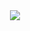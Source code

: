 <div align="center">
<img src="https://skillicons.dev/icons?i=js,ts,python,rust,go,react,vue,nodejs,docker,linux,git,vim,postgres,mongodb,redis,aws&perline=8&theme=dark" />
</div>
